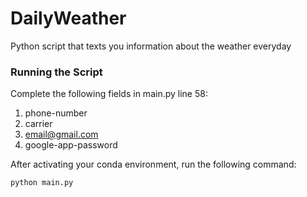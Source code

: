 # DailyWeather

Python script that texts you information about the weather everyday

### Running the Script

Complete the following fields in main.py line 58:
1. phone-number
2. carrier
3. email@gmail.com
4. google-app-password

After activating your conda environment, run the following command:

```
python main.py
```
